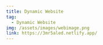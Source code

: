 ```yaml
---
title: Dynamic Website
tag:
  - Dynamic Website
img: /assets/images/webimage.png
link: https://3mr5aled.netlify.app/
---
```

